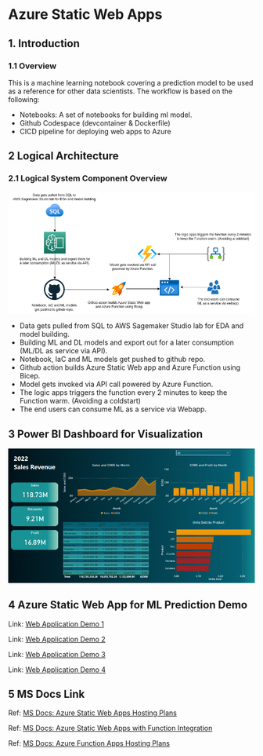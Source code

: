 #  Azure Static Web Apps
## 1. Introduction
### 1.1	Overview
This is a machine learning notebook covering a prediction model to be used as a reference for other data scientists. The workflow is based on the following:
- Notebooks: A set of notebooks for building ml model.
- Github Codespace (devcontainer & Dockerfile)
- CICD pipeline for deploying web apps to Azure

## 2 Logical Architecture
### 2.1	Logical System Component Overview
![Figure 2: Logical Architecture Overview](./images/workflow.png)
- Data gets pulled from SQL to AWS Sagemaker Studio lab for EDA and model building.
- Building ML and DL models and export out for a later consumption (ML/DL as service via API).
- Notebook, IaC and ML models get pushed to github repo.
- Github action builds Azure Static Web app and Azure Function using Bicep.
- Model gets invoked via API call powered by Azure Function.
- The logic apps triggers the function every 2 minutes to keep the Function warm. (Avoiding a coldstart)
- The end users can consume ML as a service via Webapp.

## 3 Power BI Dashboard for Visualization
![Figure 3: Power BI Dashboard](./images/powerbi.png)

## 4 Azure Static Web App for ML Prediction Demo
Link: [Web Application Demo 1](https://lyoh001.com/mltelecom)

Link: [Web Application Demo 2](https://lyoh001.com/mlsupplychain)

Link: [Web Application Demo 3](https://lyoh001.com/mlmobileuurka)

Link: [Web Application Demo 4](https://lyoh001.com/mlsample)

## 5 MS Docs Link
Ref: [MS Docs: Azure Static Web Apps Hosting Plans](https://learn.microsoft.com/en-us/azure/static-web-apps/plans)

Ref: [MS Docs: Azure Static Web Apps with Function Integration](https://docs.microsoft.com/en-us/azure/static-web-apps/functions-bring-your-own/)

Ref: [MS Docs: Azure Function Apps Hosting Plans](https://learn.microsoft.com/en-us/azure/azure-functions/functions-scale)